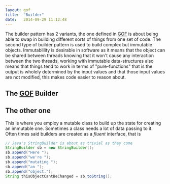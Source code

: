 ```yaml
---
layout: gof
title:  "Builder"
date:   2014-09-29 11:12:48
---
```


The builder pattern has 2 variants, the one defined in [GOF][gof] is about being able to swap in building different sorts of things from one set of code. The second type of builder pattern is used to build complex but immutable objects. Immutablility is desirable in software as it means that the object can be shared between threads knowing that it won't cause any interaction between the two threads, working with immutable data-structures also means that things tend to work in terms of "pure-functions" that is the output is wholely determined by the input values and that those input values are not modified, this makes code easier to reason about.

## The [GOF][gof] Builder



## The other one
This is where you employ a mutable class to build up the state for creating an immutable one. Sometimes a class needs a lot of data passing to it. Often times said builders are created as a *fluent* interface, that is   

``` Java
// Java's StringBuilder is about as trivial as they come
StringBuilder sb = new StringBuilder();
sb.append("Here ");
sb.append("we're ");
sb.append("mutating ");
sb.append("an ");
sb.append("object.");
String thisObjectCantBeChanged = sb.toString();
```


[gof]: http://www.amazon.com/Design-Patterns-Elements-Reusable-Object-Oriented/dp/0201633612
